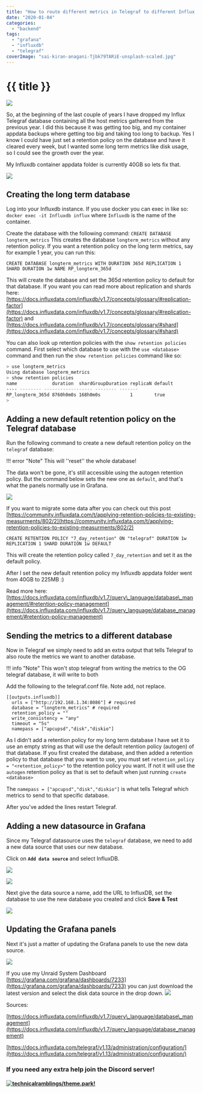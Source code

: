 ```yaml
---
title: "How to route different metrics in Telegraf to different Influx databases"
date: "2020-01-04"
categories: 
  - "backend"
tags: 
  - "grafana"
  - "influxdb"
  - "telegraf"
coverImage: "sai-kiran-anagani-Tjbk79TARiE-unsplash-scaled.jpg"
---
```


# {{ title }}

<img src="images/{{ coverImage}}"></img>

So, at the beginning of the last couple of years I have dropped my Influx Telegraf database containing all the host metrics gathered from the previous year. I did this because it was getting too big, and my container appdata backups where getting too big and taking too long to backup. Yes I know I could have just set a retention policy on the database and have it cleared every week, but I wanted some long term metrics like disk usage, so I could see the growth over the year.

My Influxdb container appdata folder is currently 40GB so lets fix that.

[![](images/chrome_FBHcvdXttX-1024x353.png)](https://technicalramblings.com/wp-content/uploads/2020/01/chrome_FBHcvdXttX.png)

## Creating the long term database

Log into your Influxdb instance. If you use docker you can exec in like so: `docker exec -it Influxdb influx` where `Influxdb` is the name of the container.

Create the database with the following command: `CREATE DATABASE longterm_metrics` This creates the database `longterm_metrics` without any retention policy. If you want a retention policy on the long term metrics, say for example 1 year, you can run this:

`CREATE DATABASE longterm_metrics WITH DURATION 365d REPLICATION 1 SHARD DURATION 1w NAME RP_longterm_365d`

This will create the database and set the 365d retention policy to default for that database. If you want you can read more about replication and shards here: [https://docs.influxdata.com/influxdb/v1.7/concepts/glossary/#replication-factor](https://docs.influxdata.com/influxdb/v1.7/concepts/glossary/#replication-factor) and [https://docs.influxdata.com/influxdb/v1.7/concepts/glossary/#shard](https://docs.influxdata.com/influxdb/v1.7/concepts/glossary/#shard)

You can also look up retention policies with the `show retention policies` command. First select which database to use with the `use <database>` command and then run the `show retention policies` command like so:

```bash
> use longterm_metrics
Using database longterm_metrics
> show retention policies
name             duration  shardGroupDuration replicaN default
---- -------- ------------------ -------- -------
RP_longterm_365d 8760h0m0s 168h0m0s           1        true
>
```

## Adding a new default retention policy on the Telegraf database

Run the following command to create a new default retention policy on the `telegraf` database:

!!! error "Note"
    This will ''reset'' the whole database!

The data won't be gone, it's still accessible using the autogen retention policy. But the command below sets the new one as `default`, and that's what the panels normally use in Grafana.

[![](images/snip_20200607-140301.png)](https://technicalramblings.com/wp-content/uploads/2020/01/snip_20200607-140301.png)

If you want to migrate some data after you can check out this post [https://community.influxdata.com/t/applying-retention-policies-to-existing-measurments/802/2](https://community.influxdata.com/t/applying-retention-policies-to-existing-measurments/802/2)

`CREATE RETENTION POLICY "7_day_retention" ON "telegraf" DURATION 1w REPLICATION 1 SHARD DURATION 1w DEFAULT`

This will create the retention policy called `7_day_retention` and set it as the default policy.

After I set the new default retention policy my Influxdb appdata folder went from 40GB to 225MB :)

Read more here: [https://docs.influxdata.com/influxdb/v1.7/query\_language/database\_management/#retention-policy-management](https://docs.influxdata.com/influxdb/v1.7/query_language/database_management/#retention-policy-management)

## Sending the metrics to a different database

Now in Telegraf we simply need to add an extra output that tells Telegraf to also route the metrics we want to another database.

!!! info "Note"
    This won't stop telegraf from writing the metrics to the OG telegraf database, it will write to both

Add the following to the telegraf.conf file. Note add, not replace.

```
[[outputs.influxdb]]
  urls = ["http://192.168.1.34:8086"] # required
  database = "longterm_metrics" # required
  retention_policy = ""
  write_consistency = "any"
  timeout = "5s"
  namepass = ["apcupsd","disk","diskio"]
```

As I didn't add a retention policy for my long term database I have set it to use an empty string as that will use the default retention policy (autogen) of that database. If you first created the database, and then added a retention policy to that database that you want to use, you must set `retention_policy = "<retention_policy>"` to the retention policy you want. If not it will use the `autogen` retention policy as that is set to default when just running `create <database>`

The `namepass = ["apcupsd","disk","diskio"]` is what tells Telegraf which metrics to send to that specific database.

After you've added the lines restart Telegraf.

## Adding a new datasource in Grafana

Since my Telegraf datasource uses the `telegraf` database, we need to add a new data source that uses our new database.

Click on **`Add data source`** and select InfluxDB.

[![](images/chrome_DujTbaihqK-300x125.png)](https://technicalramblings.com/wp-content/uploads/2019/07/chrome_DujTbaihqK.png)

[![](images/chrome_nO1OWoDMt8-300x87.png)](https://technicalramblings.com/wp-content/uploads/2019/07/chrome_nO1OWoDMt8.png)

Next give the data source a name, add the URL to InfluxDB, set the database to use the new database you created and click **Save & Test**

[![](images/chrome_AReQRhFqrB-500x1024.png)](https://technicalramblings.com/wp-content/uploads/2020/01/chrome_AReQRhFqrB.png)

## Updating the Grafana panels

Next it's just a matter of updating the Grafana panels to use the new data source.

[![](images/chrome_Pda5MjQFo9-1024x819.png)](https://technicalramblings.com/wp-content/uploads/2020/01/chrome_Pda5MjQFo9.png)

If you use my Unraid System Dashboard [https://grafana.com/grafana/dashboards/7233](https://grafana.com/grafana/dashboards/7233) you can just download the latest version and select the disk data source in the drop down. [![](images/chrome_2kJVPFkmoX.png)](https://technicalramblings.com/wp-content/uploads/2020/01/chrome_2kJVPFkmoX.png)

Sources:

[https://docs.influxdata.com/influxdb/v1.7/query\_language/database\_management](https://docs.influxdata.com/influxdb/v1.7/query_language/database_management)

[https://docs.influxdata.com/telegraf/v1.13/administration/configuration/](https://docs.influxdata.com/telegraf/v1.13/administration/configuration/)

### If you need any extra help join the Discord server!

#### [![](https://img.shields.io/discord/591352397830553601.svg?style=for-the-badge&logo=discord "technicalramblings/theme.park!")](https://discord.gg/HM5uUKU)
